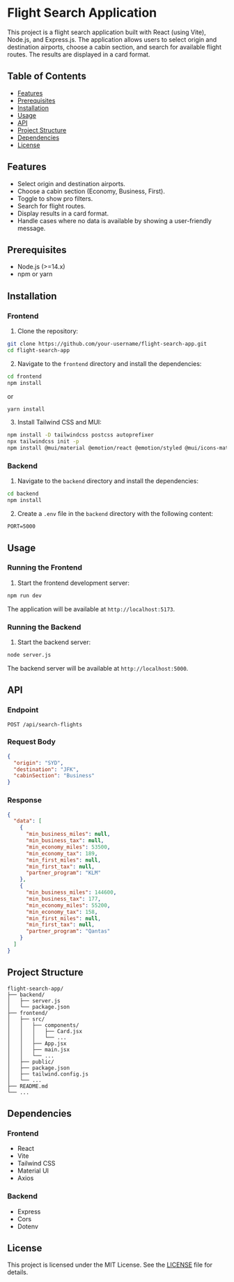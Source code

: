 # Flight Search Application

This project is a flight search application built with React (using Vite), Node.js, and Express.js. The application allows users to select origin and destination airports, choose a cabin section, and search for available flight routes. The results are displayed in a card format.

## Table of Contents

- [Features](#features)
- [Prerequisites](#prerequisites)
- [Installation](#installation)
- [Usage](#usage)
- [API](#api)
- [Project Structure](#project-structure)
- [Dependencies](#dependencies)
- [License](#license)

## Features

- Select origin and destination airports.
- Choose a cabin section (Economy, Business, First).
- Toggle to show pro filters.
- Search for flight routes.
- Display results in a card format.
- Handle cases where no data is available by showing a user-friendly message.

## Prerequisites

- Node.js (>=14.x)
- npm or yarn

## Installation

### Frontend

1. Clone the repository:

```sh
git clone https://github.com/your-username/flight-search-app.git
cd flight-search-app
```

2. Navigate to the `frontend` directory and install the dependencies:

```sh
cd frontend
npm install
```

or

```sh
yarn install
```

3. Install Tailwind CSS and MUI:

```sh
npm install -D tailwindcss postcss autoprefixer
npx tailwindcss init -p
npm install @mui/material @emotion/react @emotion/styled @mui/icons-material
```

### Backend

1. Navigate to the `backend` directory and install the dependencies:

```sh
cd backend
npm install
```

2. Create a `.env` file in the `backend` directory with the following content:

```env
PORT=5000
```

## Usage

### Running the Frontend

1. Start the frontend development server:

```sh
npm run dev
```

The application will be available at `http://localhost:5173`.

### Running the Backend

1. Start the backend server:

```sh
node server.js
```

The backend server will be available at `http://localhost:5000`.

## API

### Endpoint

`POST /api/search-flights`

### Request Body

```json
{
  "origin": "SYD",
  "destination": "JFK",
  "cabinSection": "Business"
}
```

### Response

```json
{
  "data": [
    {
      "min_business_miles": null,
      "min_business_tax": null,
      "min_economy_miles": 53500,
      "min_economy_tax": 189,
      "min_first_miles": null,
      "min_first_tax": null,
      "partner_program": "KLM"
    },
    {
      "min_business_miles": 144600,
      "min_business_tax": 177,
      "min_economy_miles": 55200,
      "min_economy_tax": 158,
      "min_first_miles": null,
      "min_first_tax": null,
      "partner_program": "Qantas"
    }
  ]
}
```

## Project Structure

```
flight-search-app/
├── backend/
│   ├── server.js
│   └── package.json
├── frontend/
│   ├── src/
│   │   ├── components/
│   │   │   ├── Card.jsx
│   │   │   └── ...
│   │   ├── App.jsx
│   │   ├── main.jsx
│   │   └── ...
│   ├── public/
│   ├── package.json
│   ├── tailwind.config.js
│   └── ...
├── README.md
└── ...
```

## Dependencies

### Frontend

- React
- Vite
- Tailwind CSS
- Material UI
- Axios

### Backend

- Express
- Cors
- Dotenv

## License

This project is licensed under the MIT License. See the [LICENSE](LICENSE) file for details.
